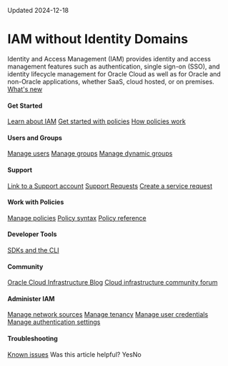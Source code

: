Updated 2024-12-18
#  IAM without Identity Domains
Identity and Access Management (IAM) provides identity and access management features such as authentication, single sign-on (SSO), and identity lifecycle management for Oracle Cloud as well as for Oracle and non-Oracle applications, whether SaaS, cloud hosted, or on premises.
[What's new](https://docs.oracle.com/iaas/releasenotes/services/identity/)
#### Get Started
[Learn about IAM](https://docs.oracle.com/en-us/iaas/Content/Identity/Concepts/overview.htm#Overview_of_Oracle_Cloud_Infrastructure_Identity_and_Access_Management)
[Get started with policies](https://docs.oracle.com/en-us/iaas/Content/Identity/Concepts/policygetstarted.htm#Getting_Started_with_Policies)
[How policies work](https://docs.oracle.com/en-us/iaas/Content/Identity/Concepts/policies.htm#How_Policies_Work)
#### Users and Groups
[Manage users](https://docs.oracle.com/en-us/iaas/Content/Identity/Tasks/managingusers.htm#Managing_Users)
[Manage groups](https://docs.oracle.com/en-us/iaas/Content/Identity/Tasks/managinggroups.htm#Managing_Groups)
[Manage dynamic groups](https://docs.oracle.com/en-us/iaas/Content/Identity/Tasks/managingdynamicgroups.htm#Managing_Dynamic_Groups)
#### Support
[Link to a Support account](https://docs.oracle.com/en-us/iaas/Content/Identity/users/link-to-mos.htm#top "Link a user in an OCI IAM identity domain with a My Oracle Cloud Support Account.")
[Support Requests](https://docs.oracle.com/iaas/Content/GSG/Tasks/contactingsupport.htm)
[Create a service request](https://support.oracle.com)
#### Work with Policies
[Manage policies](https://docs.oracle.com/en-us/iaas/Content/Identity/Tasks/managingpolicies.htm#Managing_Policies)
[Policy syntax](https://docs.oracle.com/en-us/iaas/Content/Identity/Concepts/policysyntax.htm#Policy_Syntax)
[Policy reference](https://docs.oracle.com/en-us/iaas/Content/Identity/Reference/policyreference.htm#Policy_Reference "Get an overview of IAM policy reference topics, including verbs, resources types, and general variables.")
#### Developer Tools
[SDKs and the CLI](https://docs.oracle.com/iaas/Content/API/Concepts/sdks.htm)
#### Community
[Oracle Cloud Infrastructure Blog](https://blogs.oracle.com/cloud-infrastructure/)
[Cloud infrastructure community forum](https://community.oracle.com/tech/apps-infra/categories/18430-cloud-infrastructure)
#### Administer IAM
[Manage network sources](https://docs.oracle.com/en-us/iaas/Content/Identity/Tasks/managingnetworksources.htm#Managing_Network_Sources)
[Manage tenancy](https://docs.oracle.com/en-us/iaas/Content/Identity/Tasks/managingtenancy.htm#Managing_the_Tenancy)
[Manage user credentials](https://docs.oracle.com/en-us/iaas/Content/Identity/Tasks/managingcredentials.htm#top)
[Manage authentication settings](https://docs.oracle.com/en-us/iaas/Content/Identity/Tasks/managingpasswordrules.htm#Managing_Authentication_Settings)
#### Troubleshooting
[Known issues](https://docs.oracle.com/iaas/Content/knownissues.htm#iam)
Was this article helpful?
YesNo

